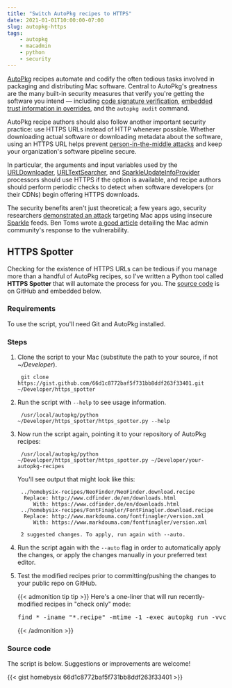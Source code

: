 ```yaml
---
title: "Switch AutoPkg recipes to HTTPS"
date: 2021-01-01T10:00:00-07:00
slug: autopkg-https
tags:
    - autopkg
    - macadmin
    - python
    - security
---
```


[AutoPkg](https://github.com/autopkg/autopkg) recipes automate and codify the often tedious tasks involved in packaging and distributing Mac software. Central to AutoPkg's greatness are the many built-in security measures that verify you're getting the software you intend — including [code signature verification](https://github.com/autopkg/autopkg/wiki/Using-CodeSignatureVerification), [embedded trust information in overrides](https://github.com/autopkg/autopkg/wiki/AutoPkg-and-recipe-parent-trust-info), and the `autopkg audit` command.

AutoPkg recipe authors should also follow another important security practice: use HTTPS URLs instead of HTTP whenever possible. Whether downloading actual software or downloading metadata about the software, using an HTTPS URL helps prevent [person-in-the-middle attacks](https://en.wikipedia.org/wiki/Man-in-the-middle_attack) and keep your organization's software pipeline secure.

In particular, the arguments and input variables used by the [URLDownloader](https://github.com/autopkg/autopkg/wiki/Processor-URLDownloader), [URLTextSearcher](https://github.com/autopkg/autopkg/wiki/Processor-URLTextSearcher), and [SparkleUpdateInfoProvider](https://github.com/autopkg/autopkg/wiki/Processor-SparkleUpdateInfoProvider) processors should use HTTPS if the option is available, and recipe authors should perform periodic checks to detect when software developers (or their CDNs) begin offering HTTPS downloads.

The security benefits aren't just theoretical; a few years ago, security researchers [demonstrated an attack](https://vulnsec.com/2016/osx-apps-vulnerabilities/) targeting Mac apps using insecure [Sparkle](https://sparkle-project.org/) feeds. Ben Toms wrote [a good article](https://macmule.com/2016/01/31/sparkle-updater-framework-http-man-in-the-middle-vulnerability/) detailing the Mac admin community's response to the vulnerability.

## HTTPS Spotter

Checking for the existence of HTTPS URLs can be tedious if you manage more than a handful of AutoPkg recipes, so I've written a Python tool called **HTTPS Spotter** that will automate the process for you. The [source code](https://gist.github.com/homebysix/66d1c8772baf5f731bb8ddf263f33401) is on GitHub and embedded below.

### Requirements

To use the script, you'll need Git and AutoPkg installed.

### Steps

1. Clone the script to your Mac (substitute the path to your source, if not _~/Developer_).

        git clone https://gist.github.com/66d1c8772baf5f731bb8ddf263f33401.git ~/Developer/https_spotter

2. Run the script with `--help` to see usage information.

        /usr/local/autopkg/python ~/Developer/https_spotter/https_spotter.py --help

3. Now run the script again, pointing it to your repository of AutoPkg recipes:

        /usr/local/autopkg/python ~/Developer/https_spotter/https_spotter.py ~/Developer/your-autopkg-recipes

    You'll see output that might look like this:

        ../homebysix-recipes/NeoFinder/NeoFinder.download.recipe
         Replace: http://www.cdfinder.de/en/downloads.html
            With: https://www.cdfinder.de/en/downloads.html
        ../homebysix-recipes/FontFinagler/FontFinagler.download.recipe
         Replace: http://www.markdouma.com/fontfinagler/version.xml
            With: https://www.markdouma.com/fontfinagler/version.xml

        2 suggested changes. To apply, run again with --auto.

4. Run the script again with the `--auto` flag in order to automatically apply the changes, or apply the changes manually in your preferred text editor.

5. Test the modified recipes prior to committing/pushing the changes to your public repo on GitHub.

    {{< admonition tip tip >}}
    Here's a one-liner that will run recently-modified recipes in "check only" mode:

    <pre>find * -iname "*.recipe" -mtime -1 -exec autopkg run -vvcq "{}" '+'</pre>
    {{< /admonition >}}

### Source code

The script is below. Suggestions or improvements are welcome!

{{< gist homebysix 66d1c8772baf5f731bb8ddf263f33401 >}}
